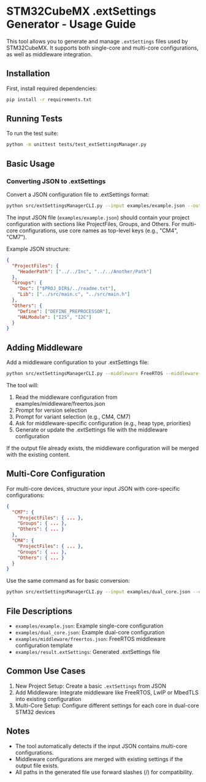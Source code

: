 # STM32CubeMX .extSettings Generator - Usage Guide

This tool allows you to generate and manage `.extSettings` files used by STM32CubeMX. It supports both single-core and multi-core configurations, as well as middleware integration.

## Installation

First, install required dependencies:
```bash
pip install -r requirements.txt
```

## Running Tests

To run the test suite:
```bash
python -m unittest tests/test_extSettingsManager.py
```

## Basic Usage

 ### Converting JSON to .extSettings

Convert a JSON configuration file to .extSettings format:
```bash
python src/extSettingsManagerCLI.py --input examples/example.json --output examples/result.extSettings
```

The input JSON file (`examples/example.json`) should contain your project configuration with sections like ProjectFiles, Groups, and Others. For multi-core configurations, use core names as top-level keys (e.g., "CM4", "CM7").

Example JSON structure:
```json
{
  "ProjectFiles": {
    "HeaderPath": ["../../Inc", "../../Another/Path"]
  },
  "Groups": {
    "Doc": ["$PROJ_DIR$/../readme.txt"],
    "Lib": ["../src/main.c", "../src/main.h"]
  },
  "Others": {
    "Define": ["DEFINE_PREPROCESSOR"],
    "HALModule": ["I2S", "I2C"]
  }
}
```

## Adding Middleware

Add a middleware configuration to your .extSettings file:
```bash
python src/extSettingsManagerCLI.py --middleware FreeRTOS --middleware-dir examples/middleware --output examples/result.extSettings
```

The tool will:

1. Read the middleware configuration from examples/middleware/freertos.json
2. Prompt for version selection
3. Prompt for variant selection (e.g., CM4, CM7)
4. Ask for middleware-specific configuration (e.g., heap type, priorities)
5. Generate or update the .extSettings file with the middleware configuration

If the output file already exists, the middleware configuration will be merged with the existing content.

## Multi-Core Configuration

For multi-core devices, structure your input JSON with core-specific configurations:

```json
{
  "CM7": {
    "ProjectFiles": { ... },
    "Groups": { ... },
    "Others": { ... }
  },
  "CM4": {
    "ProjectFiles": { ... },
    "Groups": { ... },
    "Others": { ... }
  }
}
```

Use the same command as for basic conversion:
```bash
python src/extSettingsManagerCLI.py --input examples/dual_core.json --output examples/result.extSettings
```

## File Descriptions
- `examples/example.json`: Example single-core configuration
- `examples/dual_core.json`: Example dual-core configuration
- `examples/middleware/freertos.json`: FreeRTOS middleware configuration template
- `examples/result.extSettings`: Generated .extSettings file

## Common Use Cases
1. New Project Setup: Create a basic `.extSettings` from JSON
2. Add Middleware: Integrate middleware like FreeRTOS, LwIP or MbedTLS into existing configuration
3. Multi-Core Setup: Configure different settings for each core in dual-core STM32 devices

## Notes

- The tool automatically detects if the input JSON contains multi-core configurations.
- Middleware configurations are merged with existing settings if the output file exists.
- All paths in the generated file use forward slashes (/) for compatibility.